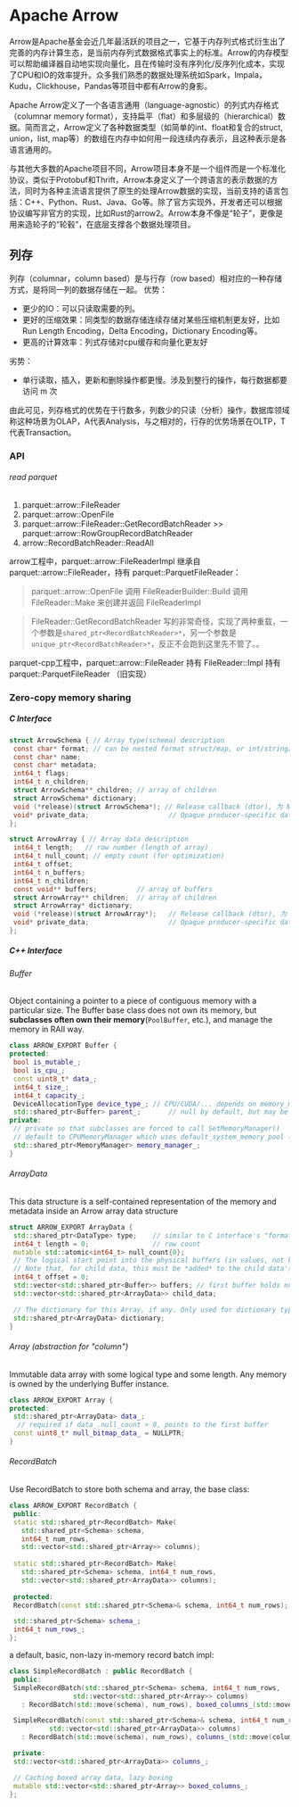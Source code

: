 # Apache Arrow
Arrow是Apache基金会近几年最活跃的项目之一，它基于内存列式格式衍生出了完善的内存计算生态，是当前内存列式数据格式事实上的标准。Arrow的内存模型可以帮助编译器自动地实现向量化，且在传输时没有序列化/反序列化成本，实现了CPU和IO的效率提升。众多我们熟悉的数据处理系统如Spark，Impala，Kudu，Clickhouse，Pandas等项目中都有Arrow的身影。

Apache Arrow定义了一个各语言通用（language-agnostic）的列式内存格式（columnar memory format），支持扁平（flat）和多层级的（hierarchical）数据。简而言之，Arrow定义了各种数据类型（如简单的int、float和复合的struct, union，list, map等）的数组在内存中如何用一段连续内存表示，且这种表示是各语言通用的。

与其他大多数的Apache项目不同，Arrow项目本身不是一个组件而是一个标准化协议，类似于Protobuf和Thrift，Arrow本身定义了一个跨语言的表示数据的方法，同时为各种主流语言提供了原生的处理Arrow数据的实现，当前支持的语言包括：C++、Python、Rust、Java、Go等。除了官方实现外，开发者还可以根据协议编写非官方的实现，比如Rust的arrow2。Arrow本身不像是“轮子”，更像是用来造轮子的“轮毂”，在底层支撑各个数据处理项目。



## 列存

列存（columnar，column based）是与行存（row based）相对应的一种存储方式，是将同一列的数据存储在一起。
优势：

- 更少的IO：可以只读取需要的列。
- 更好的压缩效果：同类型的数据存储连续存储对某些压缩机制更友好，比如Run Length Encoding，Delta Encoding，Dictionary Encoding等。
- 更高的计算效率：列式存储对cpu缓存和向量化更友好

劣势：
- 单行读取，插入，更新和删除操作都更慢。涉及到整行的操作，每行数据都要访问 m 次

由此可见，列存格式的优势在于行数多，列数少的只读（分析）操作，数据库领域称这种场景为OLAP，A代表Analysis，与之相对的，行存的优势场景在OLTP，T代表Transaction。



### API

###### read parquet

1. parquet::arrow::FileReader
2. parquet::arrow::OpenFile
3. parquet::arrow::FileReader::GetRecordBatchReader >> parquet::arrow::RowGroupRecordBatchReader
4. arrow::RecordBatchReader::ReadAll 

arrow工程中，parquet::arrow::FileReaderImpl 继承自parquet::arrow::FileReader，持有 parquet::ParquetFileReader：

> parquet::arrow::OpenFile 调用 FileReaderBuilder::Build 调用 FileReader::Make 来创建并返回 FileReaderImpl 

> FileReader::GetRecordBatchReader 写的非常奇怪，实现了两种重载，一个参数是`shared_ptr<RecordBatchReader>*`，另一个参数是 `unique_ptr<RecordBatchReader>*`，反正不会跑到这里先不管了。。

parquet-cpp工程中，parquet::arrow::FileReader 持有 FileReader::Impl 持有 parquet::ParquetFileReader （旧实现）





### Zero-copy memory sharing

##### C Interface

```c
struct ArrowSchema { // Array type(schema) description
 const char* format; // can be nested format struct/map, or int/string/date/... 
 const char* name;
 const char* metadata;
 int64_t flags;
 int64_t n_children;
 struct ArrowSchema** children; // array of children
 struct ArrowSchema* dictionary;
 void (*release)(struct ArrowSchema*); // Release callback (dtor), 为 NULL 代表已释放
 void* private_data; 					// Opaque producer-specific data
};

struct ArrowArray { // Array data description
 int64_t length;   // row number (length of array)
 int64_t null_count; // empty count (for optimization)
 int64_t offset;
 int64_t n_buffers;
 int64_t n_children;
 const void** buffers;			// array of buffers
 struct ArrowArray** children;	// array of children
 struct ArrowArray* dictionary;
 void (*release)(struct ArrowArray*); 	// Release callback (dtor), 为 NULL 代表已释放
 void* private_data; 					// Opaque producer-specific data
};
```



##### C++ Interface

###### Buffer

Object containing a pointer to a piece of contiguous memory with a particular size. The Buffer base class does not own its memory, but **subclasses often own their memory**(`PoolBuffer`, etc.), and manage the memory in RAII way.

```c++
class ARROW_EXPORT Buffer {
protected:
 bool is_mutable_;
 bool is_cpu_;
 const uint8_t* data_;
 int64_t size_;
 int64_t capacity_;
 DeviceAllocationType device_type_;	// CPU/CUDA/... depends on memory_manager_
 std::shared_ptr<Buffer> parent_; 		// null by default, but may be set
private:
 // private so that subclasses are forced to call SetMemoryManager()
 // default to CPUMemoryManager which uses default_system_memory_pool (C library malloc)
 std::shared_ptr<MemoryManager> memory_manager_; 
}
```

###### ArrayData

This data structure is a self-contained representation of the memory and metadata inside an Arrow array data structure

```c++
struct ARROW_EXPORT ArrayData {
 std::shared_ptr<DataType> type;	// similar to C interface's "format"
 int64_t length = 0;				// row count
 mutable std::atomic<int64_t> null_count{0};
 // The logical start point into the physical buffers (in values, not bytes).
 // Note that, for child data, this must be *added* to the child data's own offset.
 int64_t offset = 0;
 std::vector<std::shared_ptr<Buffer>> buffers; // first buffer holds null bitmap (in LSB numbering)
 std::vector<std::shared_ptr<ArrayData>> child_data;

 // The dictionary for this Array, if any. Only used for dictionary type
 std::shared_ptr<ArrayData> dictionary;
}
```

###### Array (abstraction for "column")

Immutable data array with some logical type and some length. Any memory is owned by the underlying Buffer instance.

```c++
class ARROW_EXPORT Array {
protected:
 std::shared_ptr<ArrayData> data_;
  // required if data_.null_count > 0, points to the first buffer
 const uint8_t* null_bitmap_data_ = NULLPTR; 
}
```

###### RecordBatch

Use RecordBatch to store both schema and array, the base class:

```c++
class ARROW_EXPORT RecordBatch {
 public:
 static std::shared_ptr<RecordBatch> Make(
   std::shared_ptr<Schema> schema,
   int64_t num_rows,
   std::vector<std::shared_ptr<Array>> columns);
   
 static std::shared_ptr<RecordBatch> Make(
   std::shared_ptr<Schema> schema, int64_t num_rows,
   std::vector<std::shared_ptr<ArrayData>> columns);
   
 protected:
 RecordBatch(const std::shared_ptr<Schema>& schema, int64_t num_rows);

 std::shared_ptr<Schema> schema_;
 int64_t num_rows_;
};
```
a default, basic, non-lazy in-memory record batch impl:

```c++
class SimpleRecordBatch : public RecordBatch {
 public:
 SimpleRecordBatch(std::shared_ptr<Schema> schema, int64_t num_rows,
  				std::vector<std::shared_ptr<Array>> columns)
   : RecordBatch(std::move(schema), num_rows), boxed_columns_(std::move(columns));

 SimpleRecordBatch(const std::shared_ptr<Schema>& schema, int64_t num_rows,
          std::vector<std::shared_ptr<ArrayData>> columns)
   : RecordBatch(std::move(schema), num_rows), columns_(std::move(columns));

 private:
 std::vector<std::shared_ptr<ArrayData>> columns_;

 // Caching boxed array data, lazy boxing
 mutable std::vector<std::shared_ptr<Array>> boxed_columns_;
};
```